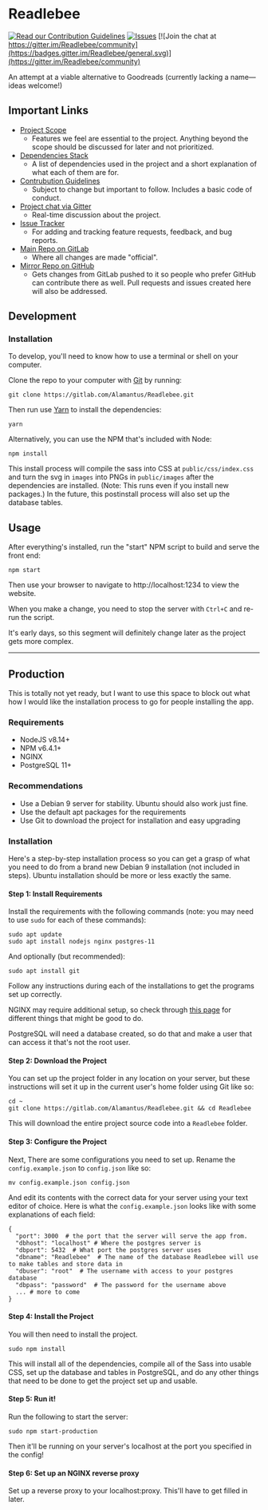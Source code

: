 # Readlebee

[![Read our Contribution Guidelines](https://badges.frapsoft.com/os/v1/open-source.svg?v=102)](./CONTRIBUTING.md) [![Issues](https://img.shields.io/github/issues/Alamantus/Readlebee.svg)](https://gitlab.com/Alamantus/Readlebee/issues) [![Join the chat at https://gitter.im/Readlebee/community](https://badges.gitter.im/Readlebee/general.svg)](https://gitter.im/Readlebee/community)

An attempt at a viable alternative to Goodreads (currently lacking a name—ideas welcome!)

## Important Links

- [Project Scope](https://gitlab.com/Alamantus/Readlebee/wikis/Project-Scope)
  - Features we feel are essential to the project. Anything beyond the scope should be discussed for later and not prioritized.
- [Dependencies Stack](https://gitlab.com/Alamantus/Readlebee/wikis/Dependencies-Stack)
  - A list of dependencies used in the project and a short explanation of what each of them are for.
- [Contrubution Guidelines](./CONTRIBUTING.md)
  - Subject to change but important to follow. Includes a basic code of conduct.
- [Project chat via Gitter](https://gitter.io/Readlebee)
  - Real-time discussion about the project.
- [Issue Tracker](https://gitlab.com/Alamantus/Readlebee/issues)
  - For adding and tracking feature requests, feedback, and bug reports.
- [Main Repo on GitLab](https://gitlab.com/Alamantus/Readlebee)
  - Where all changes are made "official".
- [Mirror Repo on GitHub](https://github.com/Alamantus/Readlebee)
  - Gets changes from GitLab pushed to it so people who prefer GitHub can contribute there as well. Pull requests and issues created here will also be addressed.

## Development

### Installation

To develop, you'll need to know how to use a terminal or shell on your computer.

Clone the repo to your computer with [Git](https://git-scm.com/) by running:

```
git clone https://gitlab.com/Alamantus/Readlebee.git
```

Then run use [Yarn](https://yarnpkg.com) to install the dependencies:

```
yarn
```

Alternatively, you can use the NPM that's included with Node:

```
npm install
```

This install process will compile the sass into CSS at `public/css/index.css` and turn the svg in `images`
into PNGs in `public/images` after the dependencies are installed. (Note: This runs even if you install new packages.)
In the future, this postinstall process will also set up the database tables.

## Usage

After everything's installed, run the "start" NPM script to build and serve the front end:

```
npm start
```

Then use your browser to navigate to http://localhost:1234 to view the website.

When you make a change, you need to stop the server with `Ctrl+C` and re-run the script.

It's early days, so this segment will definitely change later as the project gets more complex.

---

## Production

This is totally not yet ready, but I want to use this space to block out what how I would like the installation process
to go for people installing the app.

### Requirements

- NodeJS v8.14+
- NPM v6.4.1+
- NGINX
- PostgreSQL 11+

### Recommendations

- Use a Debian 9 server for stability. Ubuntu should also work just fine.
- Use the default apt packages for the requirements
- Use Git to download the project for installation and easy upgrading

### Installation

Here's a step-by-step installation process so you can get a grasp of what you need to do from a brand new
Debian 9 installation (not included in steps). Ubuntu installation should be more or less exactly the same.

#### Step 1: Install Requirements

Install the requirements with the following commands (note: you may need to use `sudo` for each of these commands):

```
sudo apt update
sudo apt install nodejs nginx postgres-11
```

And optionally (but recommended):
```
sudo apt install git
```

Follow any instructions during each of the installations to get the programs set up correctly.

NGINX may require additional setup, so check through [this page](https://www.digitalocean.com/community/tutorials/how-to-install-nginx-on-debian-9) for different things that might be good to do.

PostgreSQL will need a database created, so do that and make a user that can access it that's not the root user.

#### Step 2: Download the Project

You can set up the project folder in any location on your server, but these instructions will set it up in
the current user's home folder using Git like so:

```
cd ~
git clone https://gitlab.com/Alamantus/Readlebee.git && cd Readlebee
```

This will download the entire project source code into a `Readlebee` folder.

#### Step 3: Configure the Project

Next, There are some configurations you need to set up. Rename the `config.example.json` to `config.json` like so:

```
mv config.example.json config.json
```

And edit its contents with the correct data for your server using your text editor of choice. Here is what
the `config.example.json` looks like with some explanations of each field:

```
{
  "port": 3000  # the port that the server will serve the app from.
  "dbhost": "localhost" # Where the postgres server is
  "dbport": 5432  # What port the postgres server uses
  "dbname": "Readlebee"  # The name of the database Readlebee will use to make tables and store data in
  "dbuser": "root"  # The username with access to your postgres database
  "dbpass": "password"  # The password for the username above
  ... # more to come
}
```

#### Step 4: Install the Project

You will then need to install the project.

```
sudo npm install
```

This will install all of the dependencies, compile all of the Sass into usable CSS, set up the database and tables in PostgreSQL,
and do any other things that need to be done to get the project set up and usable.

#### Step 5: Run it!

Run the following to start the server:

```
sudo npm start-production
```

Then it'll be running on your server's localhost at the port you specified in the config!

#### Step 6: Set up an NGINX reverse proxy

Set up a reverse proxy to your localhost:proxy. This'll have to get filled in later.
